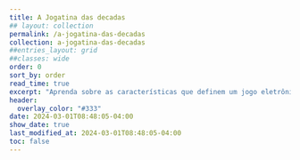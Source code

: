 ```yaml
---
title: A Jogatina das decadas
## layout: collection
permalink: /a-jogatina-das-decadas
collection: a-jogatina-das-decadas
##entries_layout: grid
##classes: wide
order: 0
sort_by: order
read_time: true
excerpt: "Aprenda sobre as características que definem um jogo eletrônico."
header:
  overlay_color: "#333"
date: 2024-03-01T08:48:05-04:00
show_date: true
last_modified_at: 2024-03-01T08:48:05-04:00
toc: false
---
```


